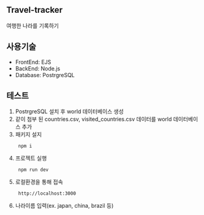 ## Travel-tracker
여행한 나라를 기록하기

## 사용기술
- FrontEnd: EJS
- BackEnd: Node.js
- Database: PostrgreSQL

## 테스트
1. PostrgreSQL 설치 후 world 데이터베이스 생성
2. 같이 첨부 된 countries.csv, visited_countries.csv 데이터를 world 데이터베이스 추가
3. 패키지 설지
   ```
    npm i
   ```
4. 프로젝트 실행
   ```
    npm run dev
   ```
5. 로컬환경을 통해 접속
   ```
    http://localhost:3000
   ```
6. 나라이름 입력(ex. japan, china, brazil 등)